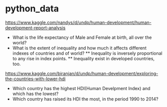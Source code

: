 # python_data

https://www.kaggle.com/nandys/d/undp/human-development/human-development-report-analysis
* What is the life expectancy of Male and Female at birth, all over the world?
* What is the extent of inequality and how much it affects different indexes of countries and of world?
  ** Inequality is inversely proportional to any rise in index points.
  ** Inequality exist in developed countries, too.

https://www.kaggle.com/biranjan/d/undp/human-development/exploring-the-countries-with-lower-hdi
*	Which country has the highest HDI(Human Develpment Index) and which has the lowest? 
* Which country has raised its HDI the most, in the period 1990 to 2014?
